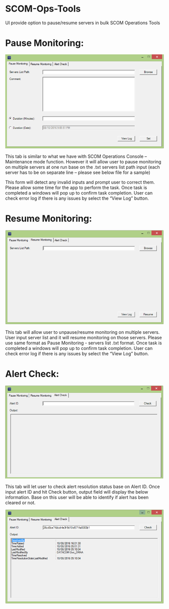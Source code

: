 # SCOM-Ops-Tools
UI provide option to pause/resume servers in bulk
SCOM Operations Tools

# Pause Monitoring:

![alt text](https://github.com/tduong10101/SCOM-Ops-Tools/blob/master/img/PauseTabCapt.png)

This tab is similar to what we have with SCOM Operations Console – Maintenance mode function. However it will allow user to pause monitoring on multiple servers at one run base on the .txt servers list path input (each server has to be on separate line – please see below file for a sample)
  
This form will detect any invalid inputs and prompt user to correct them.
Please allow some time for the app to perform the task. Once task is completed a windows will pop up to confirm task completion.
User can check error log if there is any issues by select the “View Log” button.


# Resume Monitoring:

![alt text](https://github.com/tduong10101/SCOM-Ops-Tools/blob/master/img/ResumeTabCapt.png)
 
This tab will allow user to unpause/resume monitoring on multiple servers.
User input server list and it will resume monitoring on those servers. Please use same format as Pause Monitoring - servers list .txt format. 
Once task is completed a windows will pop up to confirm task completion.
User can check error log if there is any issues by select the “View Log” button. 

# Alert Check:

![alt text](https://github.com/tduong10101/SCOM-Ops-Tools/blob/master/img/AlertCheckTabCapt-1.png)
 
This tab will let user to check alert resolution status base on Alert ID.
Once input alert ID and hit Check button, output field will display the below information. Base on this user will be able to identify if alert has been cleared or not.
 
![alt text](https://github.com/tduong10101/SCOM-Ops-Tools/blob/master/img/AlertCheckTabCapt-2.png)
